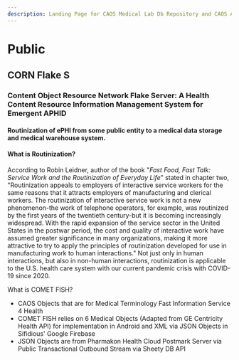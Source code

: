 ```yaml
---
description: Landing Page for CAOS Medical Lab Db Repository and CAOS API
---
```


# Public

## CORN Flake S

### Content Object Resource Network Flake Server:  A Health Content Resource Information Management System for Emergent APHID

#### Routinization of ePHI from some public entity to a medical data storage and medical warehouse system.

#### What is Routinization?

&#x20;According to Robin Leidner, author of the book "_Fast Food, Fast Talk:  Service Work and the Routinization of Everyday Life_" stated in chapter two, "Routinization appeals to employers of interactive service workers for the same reasons that it attracts employers of manufacturing and clerical workers.  The routinization of interactive service work is not a new phenomenon-the work of telephone operators, for example, was routinized by the first years of the twentieth century-but it is becoming increasingly widespread.  With the rapid expansion of the service sector in the United States in the postwar period, the cost and quality of interactive work have assumed greater significance in many organizations, making it more attractive to try to apply the principles of routinization developed for use in manufacturing work to human interactions."  Not just only in human interactions, but also in non-human interactions, routinization is applicable to the U.S. health care system with our current pandemic crisis with COVID-19 since 2020.

&#x20;What is COMET FISH?

* CAOS Objects that are for Medical Terminology Fast Information Service 4 Health
* COMET FISH relies on 6 Medical Objects (Adapted from GE Centricity Health API) for implementation in Android and XML via JSON Objects in Sifidious' Google Firebase&#x20;
* JSON Objects are from Pharmakon Health Cloud Postmark Server via Public Transactional Outbound Stream via Sheety DB API

